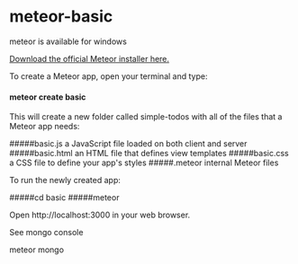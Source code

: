 # meteor-basic

meteor is available for windows

[Download the official Meteor installer here.](https://install.meteor.com/windows)

To create a Meteor app, open your terminal and type:

#### meteor create basic

This will create a new folder called simple-todos with all of the files that a Meteor app needs:

#####basic.js
a JavaScript file loaded on both client and server
#####basic.html
an HTML file that defines view templates
#####basic.css
a CSS file to define your app's styles
#####.meteor
internal Meteor files

To run the newly created app:

#####cd basic
#####meteor

Open http://localhost:3000 in your web browser.

See mongo console

meteor mongo
